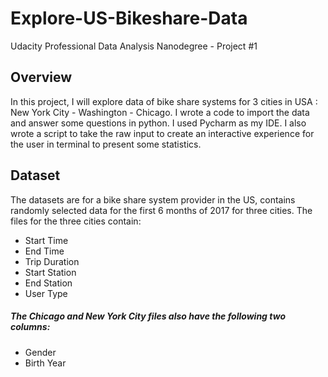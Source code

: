 # Explore-US-Bikeshare-Data

Udacity Professional Data Analysis Nanodegree - Project #1

## Overview

In this project, I will explore data of bike share systems for 3 cities in USA : New York City - Washington - Chicago. I wrote a code to import the data and answer some questions in python. I used Pycharm as my IDE. I also wrote a script to take the raw input to create an interactive experience for the user in terminal to present some statistics.

## Dataset
The datasets are for a bike share system provider in the US, contains randomly selected data for the first 6 months of 2017 for three cities. The files for the three cities contain:

* Start Time
* End Time
* Trip Duration
* Start Station
* End Station
* User Type

##### The Chicago and New York City files also have the following two columns:

* Gender
* Birth Year
